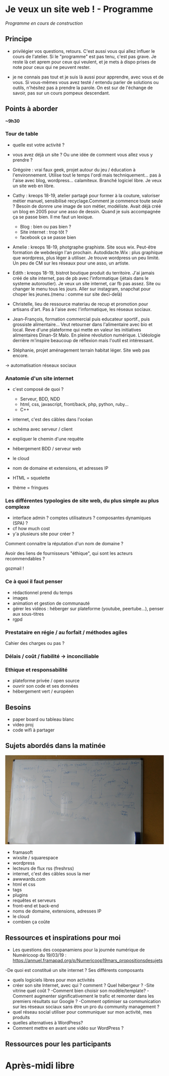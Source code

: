 # Je veux un site web ! - Programme

*Programme en cours de construction*

## Principe

- privilégier vos questions, retours. C'est aussi vous qui allez influer le cours de l'atelier. Si le "programme" est pas tenu, c'est pas grave. Je reste là cet aprem pour ceux qui veulent, et je mets à dispo prises de note pour ceux qui ne peuvent rester.

- je ne connais pas tout et je suis là aussi pour apprendre, avec vous et de vous. Si vous-mêmes vous avez testé / entendu parler de solutions ou outils, n'hésitez pas à prendre la parole. On est sur de l'échange de savoir, pas sur un cours pompeux descendant.

## Points à aborder

**~9h30**

### Tour de table

- quelle est votre activité ?
- vous avez déjà un site ? Ou une idée de comment vous allez vous y prendre ?

- Grégoire : vrai faux geek, projet autour du jeu / éducation à l'environnement. Utilise tout le temps l'ordi mais techniquement... pas à l'aise avec blog, wordpress... calamiteux. Branché logiciel libre. Je veux un site web en libre.
- Cathy : kreops 18-19, atelier partagé pour former à la couture, valoriser métier manuel, sensibilisé recyclage.Comment je commence toute seule ? Besoin de donnre une image de son métier, modéliste. Avait déjà créé un blog en 2005 pour une asso de dessin. Quand je suis accompagnée ça se passe bien. Il me faut un lexique. 
  - Blog : bien ou pas bien ?
  - Site internet : trop tôt ?
  - facebook ça se passe bien
- Amelie : kreops 18-19, photgraphe graphiste. Site sous wix. Peut-être formation de webdesign l'an prochain. Autodidacte.Wix : plus graphique que wordpress, plus léger à utiliser. Je trouve wordpress un peu limité. Un peu de CM sur les réseaux pour une asso, un artiste.
- Edith : kreops 18-19, bistrot boutique produit du territoire. J'ai jamais créé de site internet, pas de pb avec l'informatique (jétais dans le systeme autoroutier). Je veux un site internet, car fb pas assez. Site ou changer le menu tous les jours. Aller sur instagram, snapchat pour choper les jeunes.(menu : comme sur site deci-delà)
- Christelle, lieu de ressource materiau de recup et promotion pour artisans d'art. Pas à l'aise avec l'informatique, les réseaux sociaux.
- Jean-François, formation commercial puis educateur sportif., puis grossiste alimentaire... Veut retourner dans l'alimentaire avec bio et local. Reve d'une plateforme qui mette en valeur les initiatives alimentaires Dinan-St Malo. En pleine révolution numérique. L'idéologie derrière m'inspire beaucoup de réflexion mais l'outil est intéressant. 
- Stéphanie, projet aménagement terrain habitat léger. Site web pas encore. 



-> automatisation réseaux sociaux


### Anatomie d'un site internet

- c'est composé de quoi ? 
  - Serveur, BDD, NDD
  - html, css, javascript, front/back, php, python, ruby...
  - C++

- internet, c'est des câbles dans l'océan
- schéma avec serveur / client
- expliquer le chemin d'une requête
- hébergement BDD / serveur web 
- le cloud

- nom de domaine et extensions, et adresses IP

- HTML = squelette 

- thème = fringues


### Les différentes typologies de site web, du plus simple au plus complexe
- interface admin ? comptes utilisateurs ? composantes dynamiques (SPA) ?
- cf how much cost
- y'a plusieurs site pour créer ?



Comment connaitre la réputation d'un nom de domaine ?

Avoir des liens de fournisseurs "éthique", qui sont les acteurs recommendables ?

gozmail !

### Ce à quoi il faut penser

- rédactionnel prend du temps
- images
- animation et gestion de communauté
- gérer les vidéos : héberger sur plateforme (youtube, peertube...), penser aux sous-titres
- rgpd

### Prestataire en régie / au forfait / méthodes agiles

Cahier des charges ou pas ?

### Délais / coût / fiabilité -> inconciliable


### Ethique et responsabilité

- plateforme privée / open source
- ouvrir son code et ses données
- hébergement vert / européen

## Besoins
- paper board ou tableau blanc
- video proj
- code wifi à partager

## Sujets abordés dans la matinée 

![Tableau en fin de matinée](/images/IMG_20190620_123359.jpg)

- framasoft
- wixsite / squarespace
- wordpress
- lecteurs de flux rss (freshrss)
- internet, c'est des câbles sous la mer
- awwwards.com
- html et css
- tags
- plugins
- requêtes et serveurs
- front-end et back-end
- noms de domaine, extensions, adresses IP
- le cloud
- combien ça coûte



## Ressources et inspirations pour moi

- Les questions des coopanamiens pour la journée numérique de Numéricoop du 19/03/19 : https://annuel.framapad.org/p/Numericoop19mars_propositionsdesujets

-De quoi est constitué un site internet ? Ses différents composants
- quels logiciels libres pour mon activités
- créer son site Internet, avec qui ? comment ? Quel hébergeur ?
-Site vitrine quel coût ? 
-Comment bien choisir son modèle/template? 
-Comment augmenter significativement le trafic et remonter dans les premiers résultats sur Google ?
-Comment optimiser sa communication sur les réseaux sociaux sans être un pro du community management ?
- quel réseau social utiliser pour communiquer sur mon activité, mes produits
- quelles alternatives à WordPress?
- Comment mettre en avant une vidéo sur WordPress ?

## Ressources pour les participants


# Après-midi libre

